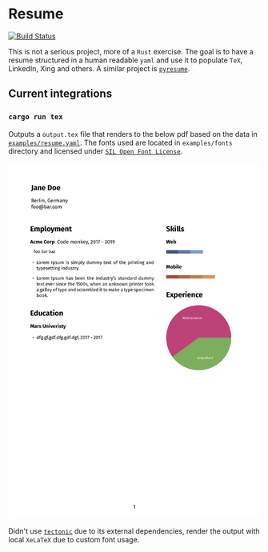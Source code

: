 # Resume

[![Build Status](https://travis-ci.org/dlalic/resume.svg?branch=master)](https://travis-ci.org/dlalic/resume)

This is not a serious project, more of a `Rust` exercise. The goal is to have a resume structured in a human readable `yaml` and use it to populate `TeX`, LinkedIn, Xing and others. A similar project is [`pyresume`](https://github.com/waynr/pyresume).


## Current integrations

### `cargo run tex`

Outputs a `output.tex` file that renders to the below pdf based on the data in [`examples/resume.yaml`](examples/resume.yaml). The fonts used are located in `examples/fonts` directory and licensed under [`SIL Open Font License`](examples/fonts/SIL%20Open%20Font%20License.txt).

![resume](examples/resume.jpg)

Didn't use [`tectonic`](https://github.com/tectonic-typesetting/tectonic/) due to its external dependencies, render the output with local `XeLaTeX` due to custom font usage.
